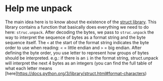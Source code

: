 # Help me unpack
The main idea here is to know about the existence of the [struct library](https://docs.python.org/3/library/struct.html#format-characters). This library contains a function that basically does everything we need to do here: `struc.unpack`. After decoding the bytes, we pass to `struc.unpack` the way to interpret the sequence of bytes as a format string and the byte sequence itself. The `<` at the start of the format string indicates the byte order to use when reading: `<`  = little endian and `>` = big endian. After defining the byte order, you use letter to represent how groups of bytes should be interpreted. e.g.: if there is an `i` in the format string, struct.unpack will interpret the next 4 bytes as an integers (you can find the full table of what each letter means [here]https://docs.python.org/3/library/struct.html#format-characters)